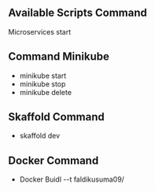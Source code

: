 ## Available Scripts Command

Microservices start

## Command Minikube

- minikube start
- minikube stop
- minikube delete

## Skaffold Command

- skaffold dev

## Docker Command

- Docker Buidl --t faldikusuma09/
